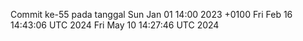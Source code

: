 Commit ke-55 pada tanggal Sun Jan 01 14:00 2023 +0100
Fri Feb 16 14:43:06 UTC 2024
Fri May 10 14:27:46 UTC 2024
